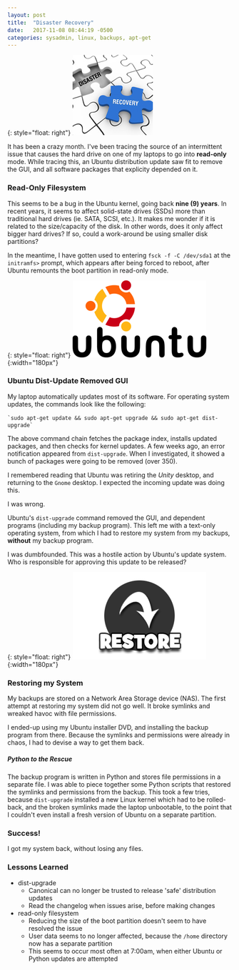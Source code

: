 ```yaml
---
layout: post
title:  "Disaster Recovery"
date:   2017-11-08 08:44:19 -0500
categories: sysadmin, linux, backups, apt-get
---
```

{: style="float: right"}
![IMAGE](/images/disaster-recovery-180.jpg)

It has been a crazy month.  I've been tracing the source of an intermittent issue that causes the hard drive on one of my laptops to go into **read-only** mode.  While tracing this, an Ubuntu distribution update saw fit to remove the GUI, and all software packages that explicity depended on it.

### Read-Only Filesystem
This seems to be a bug in the Ubuntu kernel, going back **nine (9) years**.  In recent years, it seems to affect solid-state drives (SSDs) more than traditional hard drives (ie. SATA, SCSI, etc.).  It makes me wonder if it is related to the size/capacity of the disk.  In other words, does it only affect bigger hard drives?  If so, could a work-around be using smaller disk partitions?

In the meantime, I have gotten used to entering `fsck -f -C /dev/sda1` at the `initramfs>` prompt, which appears after being forced to reboot, after Ubuntu remounts the boot partition  in read-only mode.

{: style="float: right"}
![IMAGE](/images/ubuntu-logo-small.png){:width="180px"}

### Ubuntu Dist-Update Removed GUI

My laptop automatically updates most of its software.  For operating system updates, the commands look like the following:

	`sudo apt-get update && sudo apt-get upgrade && sudo apt-get dist-upgrade`

The above command chain fetches the package index, installs updated packages, and then checks for kernel updates.  A few weeks ago, an error notification appeared from `dist-upgrade`.  When I investigated, it showed a bunch of packages were going to be removed (over 350).

I remembered reading that Ubuntu was retiring the *Unity* desktop, and returning to the `Gnome` desktop.  I expected the incoming update was doing this.

I was wrong.

Ubuntu's `dist-upgrade` command removed the GUI, and dependent programs (including my backup program).  This left me with a text-only operating system, from which I had to restore my system from my backups, **without** my backup program.

I was dumbfounded.  This was a hostile action by Ubuntu's update system.  Who is responsible for approving this update to be released?

{: style="float: right"}
![IMAGE](/images/button_restore2xipad.png){:width="180px"}

### Restoring my System
My backups are stored on a Network Area Storage device (NAS).  The first attempt at restoring my system did not go well.  It broke symlinks and wreaked havoc with file permissions.  

I ended-up using my Ubuntu installer DVD, and installing the backup program from there.  Because the symlinks and permissions were already in chaos, I had to devise a way to get them back.

##### Python to the Rescue

The backup program is written in Python and stores file permissions in a separate file.  I was able to piece together some Python scripts that restored the symlinks and permissions from the backup.  This took a few tries, because `dist-upgrade` installed a new Linux kernel which had to be rolled-back, and the broken symlinks made the laptop unbootable, to the point that I couldn't even install a fresh version of Ubuntu on a separate partition.

### Success!
I got my system back, without losing any files.

### Lessons Learned
- dist-upgrade
	- Canonical can no longer be trusted to release 'safe' distribution updates
	- Read the changelog when issues arise, before making changes
- read-only filesystem
	- Reducing the size of the boot partition doesn't seem to have resolved the issue
	- User data seems to no longer affected, because the `/home` directory now has a separate partition
	- This seems to occur most often at 7:00am, when either Ubuntu or Python updates are attempted